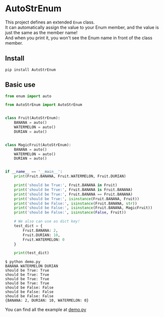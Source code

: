 # AutoStrEnum

This project defines an extended `Enum` class.  
It can automatically assign the value to your Enum member, and the value is just the same as the member name!  
And when you print it, you won't see the Enum name in front of the class member.

## Install

```shell
pip install AutoStrEnum
```

## Basic use

```python
from enum import auto

from AutoStrEnum import AutoStrEnum


class Fruit(AutoStrEnum):
    BANANA = auto()
    WATERMELON = auto()
    DURIAN = auto()


class MagicFruit(AutoStrEnum):
    BANANA = auto()
    WATERMELON = auto()
    DURIAN = auto()


if __name__ == '__main__':
    print(Fruit.BANANA, Fruit.WATERMELON, Fruit.DURIAN)

    print('should be True:', Fruit.BANANA in Fruit)
    print('should be True:', Fruit.BANANA is Fruit.BANANA)
    print('should be True:', Fruit.BANANA == Fruit.BANANA)
    print('should be True:', isinstance(Fruit.BANANA, Fruit))
    print('should be False:', isinstance(Fruit.BANANA, str))
    print('should be False:', isinstance(Fruit.BANANA, MagicFruit))
    print('should be False:', isinstance(False, Fruit))

    # We also can use as dict key!
    test_dict = {
        Fruit.BANANA: 2,
        Fruit.DURIAN: 10,
        Fruit.WATERMELON: 0
    }

    print(test_dict)
```

```shell
$ python demo.py
BANANA WATERMELON DURIAN
should be True: True
should be True: True
should be True: True
should be True: True
should be False: False
should be False: False
should be False: False
{BANANA: 2, DURIAN: 10, WATERMELON: 0}
```

You can find all the example at [demo.py](https://github.com/PttCodingMan/AutoStrEnum/blob/main/demo.py)
